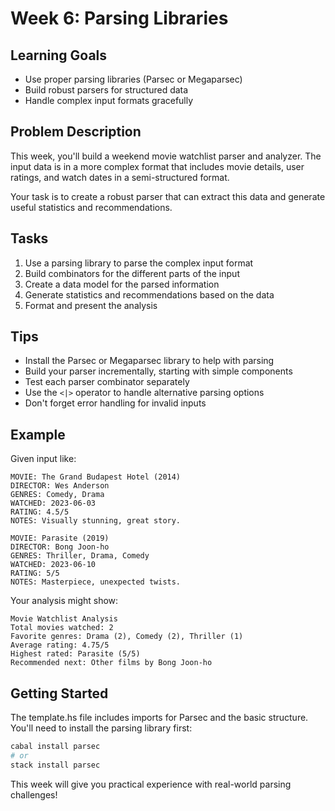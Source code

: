 # Week 6: Parsing Libraries

## Learning Goals
- Use proper parsing libraries (Parsec or Megaparsec)
- Build robust parsers for structured data
- Handle complex input formats gracefully

## Problem Description
This week, you'll build a weekend movie watchlist parser and analyzer. The input data is in a more complex format that includes movie details, user ratings, and watch dates in a semi-structured format.

Your task is to create a robust parser that can extract this data and generate useful statistics and recommendations.

## Tasks
1. Use a parsing library to parse the complex input format
2. Build combinators for the different parts of the input
3. Create a data model for the parsed information
4. Generate statistics and recommendations based on the data
5. Format and present the analysis

## Tips
- Install the Parsec or Megaparsec library to help with parsing
- Build your parser incrementally, starting with simple components
- Test each parser combinator separately
- Use the `<|>` operator to handle alternative parsing options
- Don't forget error handling for invalid inputs

## Example
Given input like:
```
MOVIE: The Grand Budapest Hotel (2014)
DIRECTOR: Wes Anderson
GENRES: Comedy, Drama
WATCHED: 2023-06-03
RATING: 4.5/5
NOTES: Visually stunning, great story.

MOVIE: Parasite (2019)
DIRECTOR: Bong Joon-ho
GENRES: Thriller, Drama, Comedy
WATCHED: 2023-06-10
RATING: 5/5
NOTES: Masterpiece, unexpected twists.
```

Your analysis might show:
```
Movie Watchlist Analysis
Total movies watched: 2
Favorite genres: Drama (2), Comedy (2), Thriller (1)
Average rating: 4.75/5
Highest rated: Parasite (5/5)
Recommended next: Other films by Bong Joon-ho
```

## Getting Started
The template.hs file includes imports for Parsec and the basic structure. You'll need to install the parsing library first:

```bash
cabal install parsec
# or
stack install parsec
```

This week will give you practical experience with real-world parsing challenges!